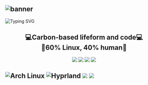 <!--
**Juno0w0/Juno0w0** is a ✨ _special_ ✨ repository because its `README.md` (this file) appears on your GitHub profile.-->
![banner](https://images.squarespace-cdn.com/content/v1/551a19f8e4b0e8322a93850a/e9c07c88-5ccb-4b68-907e-dee74fc378e9/Scene_1.gif?format=2500w)
---
<p align="left">
  <img src="https://readme-typing-svg.herokuapp.com?font=Fira+Code&size=34&pause=900&color=8562D0&left=true&vCenter=true&width=1200&lines=!Hi+stranger!!+Juno+say+helo!+😎;" alt="Typing SVG" />
</p>
<h2 align="center">
💻Carbon-based lifeform and code💻
<br>🐧60% Linux, 40% human🐧</br></h2>

<p align="center">
  <img src="https://img.shields.io/badge/Linux-black?logo=linux&logoColor=white" />
  <img src="https://img.shields.io/badge/Python-3776AB?logo=python&logoColor=white" />
  <img src="https://img.shields.io/badge/JavaScript-F7DF1E?logo=javascript&logoColor=black" />
  <img src="https://img.shields.io/badge/CTF-FF0000?logo=flag&logoColor=white" />
</p>

![Arch Linux](https://img.shields.io/badge/OS-BlackArch_Linux-blue?style=for-the-badge&logo=arch-linux&logoColor=white)
![Hyprland](https://img.shields.io/badge/WM-Hyprland-blueviolet?style=for-the-badge&logo=wayland&logoColor=white)
<img src="https://img.shields.io/badge/Shell-Zsh-4EAA25?style=for-the-badge&logo=gnu-bash&logoColor=white">
<img src="https://img.shields.io/badge/Editor-Neovim-green?style=for-the-badge&logo=neovim&logoColor=white">
---

<!--
Here are some ideas to get you started:

- 🔭 I’m currently working on ...
- 🌱 I’m currently learning ...
- 👯 I’m looking to collaborate on ...
- 🤔 I’m looking for help with ...
- 💬 Ask me about ...
- 📫 How to reach me: ...
- 😄 Pronouns: ...
- ⚡ Fun fact: ...
-->
